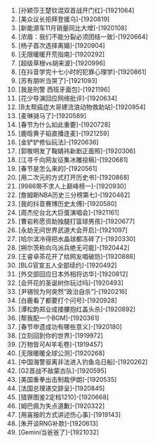 
1. [孙颖莎王楚钦混双首战开门红]-[1921064]
1. [美众议长拒拜登援乌]-[1920819]
1. [新能源车11月销量同比大增]-[1920108]
1. [浓眉：我们不能分裂必须团结一致]-[1920664]
1. [杨子首次选择离婚]-[1920904]
1. [无限暖暖开荒指南]-[1920292]
1. [超级草根vs胡来波]-[1920996]
1. [在抖音学完十七小时的犯罪心理学]-[1920861]
1. [苏有朋听当哭了]-[1921093]
1. [我是刑警 西班牙面包]-[1921196]
1. [花少导演回应网络批评]-[1920634]
1. [B太帮癌症大哥建流浪动物救助站]-[1920954]
1. [麦琳骑马了]-[1920589]
1. [春节为什么如此重要]-[1920728]
1. [鹿晗黄子韬直播连麦]-[1921259]
1. [金铲铲修仙玩法]-[1920636]
1. [郭敬明发了鞠婧祎新剧正面照]-[1920306]
1. [江寻千向网友征集冰雕投稿]-[1920681]
1. [春节是怎么来的]-[1920561]
1. [用二次元的方式打开历史书]-[1920868]
1. [9986带不求人上巅峰榜一]-[1920930]
1. [詹姆斯NBA历史三分榜第七]-[1920462]
1. [我的抖音赛博历史太傅]-[1920580]
1. [周杰伦台北大巨蛋演唱会]-[1921161]
1. [曹岩称愿资助独腿打篮球男孩]-[1920677]
1. [永劫无间世界武道大会开启]-[1921097]
1. [哈尔滨冷得把水晶球都冻碎了]-[1920330]
1. [朔尔茨称向乌派兵绝无可能]-[1920442]
1. [王睿卓茶花开了给网友唱破防]-[1920888]
1. [BLG官宣五人全部续约]-[1920492]
1. [外交部回应日本外相将访华]-[1920812]
1. [会开花的圣诞树你玩过吗]-[1920493]
1. [尹锡悦为何突然“政治自杀”]-[1920216]
1. [白鹿看了都要打个问号]-[1920928]
1. [谭松韵郑业成搂腰抱红盖头杀]-[1920892]
1. [帮我配一个BGM]-[1920361]
1. [春节申遗成功有哪些意义]-[1920180]
1. [立刻回到你的世界]-[1919972]
1. [万物皆可AI羊毛卷]-[1919457]
1. [无限暖暖全球公测]-[1920268]
1. [中国海警驱离非法进入钓鱼岛日船]-[1920262]
1. [G2首战不敌蒙古队]-[1920595]
1. [美国重拳出击制裁伊朗]-[1920535]
1. [法国总理递交辞呈]-[1920845]
1. [猎罪图鉴2定档1210]-[1920668]
1. [姆巴佩为失点道歉]-[1920322]
1. [用喜报的方式讲述伤心事]-[1919143]
1. [朱开谈RNG补款]-[1920613]
1. [Gemini当爸爸了]-[1921032]